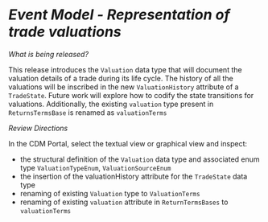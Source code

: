 # *Event Model - Representation of trade valuations*

_What is being released?_

This release introduces the `Valuation` data type that will document the valuation details of a trade during its life cycle. The history of all the valuations will be inscribed in the new `ValuationHistory` attribute of a `TradeState`.  Future work will explore how to codify the state transitions for valuations.
Additionally, the existing `valuation` type present in `ReturnsTermsBase` is renamed as `valuationTerms`

_Review Directions_

In the CDM Portal, select the textual view or graphical view and inspect:

  - the structural definition of the `Valuation` data type and associated enum type `ValuationTypeEnum`, `ValuationSourceEnum`
  - the insertion of the valuationHistory attribute for the `TradeState` data type
  - renaming of existing `Valuation` type to `ValuationTerms`
  - renaming of existing `valuation` attribute in `ReturnTermsBases` to `valuationTerms`
